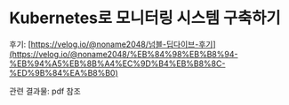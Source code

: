 # Kubernetes로 모니터링 시스템 구축하기

후기: [https://velog.io/@noname2048/넘블-딥다이브-후기](https://velog.io/@noname2048/%EB%84%98%EB%B8%94-%EB%94%A5%EB%8B%A4%EC%9D%B4%EB%B8%8C-%ED%9B%84%EA%B8%B0)

관련 결과물: pdf 참조
